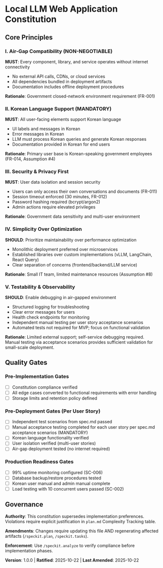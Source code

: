 # Local LLM Web Application Constitution

## Core Principles

### I. Air-Gap Compatibility (NON-NEGOTIABLE)
**MUST**: Every component, library, and service operates without internet connectivity
- No external API calls, CDNs, or cloud services
- All dependencies bundled in deployment artifacts
- Documentation includes offline deployment procedures

**Rationale**: Government closed-network environment requirement (FR-001)

### II. Korean Language Support (MANDATORY)
**MUST**: All user-facing elements support Korean language
- UI labels and messages in Korean
- Error messages in Korean
- LLM must process Korean queries and generate Korean responses
- Documentation provided in Korean for end users

**Rationale**: Primary user base is Korean-speaking government employees (FR-014, Assumption #4)

### III. Security & Privacy First
**MUST**: User data isolation and session security
- Users can only access their own conversations and documents (FR-011)
- Session timeout enforced (30 minutes, FR-012)
- Password hashing required (bcrypt/argon2)
- Admin actions require elevated privileges

**Rationale**: Government data sensitivity and multi-user environment

### IV. Simplicity Over Optimization
**SHOULD**: Prioritize maintainability over performance optimization
- Monolithic deployment preferred over microservices
- Established libraries over custom implementations (vLLM, LangChain, React Query)
- Clear separation of concerns (frontend/backend/LLM service)

**Rationale**: Small IT team, limited maintenance resources (Assumption #8)

### V. Testability & Observability
**SHOULD**: Enable debugging in air-gapped environment
- Structured logging for troubleshooting
- Clear error messages for users
- Health check endpoints for monitoring
- Independent manual testing per user story acceptance scenarios
- Automated tests not required for MVP; focus on functional validation

**Rationale**: Limited external support; self-service debugging required. Manual testing via acceptance scenarios provides sufficient validation for small-scale deployment.

## Quality Gates

### Pre-Implementation Gates
- [ ] Constitution compliance verified
- [ ] All edge cases converted to functional requirements with error handling
- [ ] Storage limits and retention policy defined

### Pre-Deployment Gates (Per User Story)
- [ ] Independent test scenarios from spec.md passed
- [ ] Manual acceptance testing completed for each user story per spec.md acceptance scenarios (MANDATORY)
- [ ] Korean language functionality verified
- [ ] User isolation verified (multi-user stories)
- [ ] Air-gap deployment tested (no internet required)

### Production Readiness Gates
- [ ] 99% uptime monitoring configured (SC-006)
- [ ] Database backup/restore procedures tested
- [ ] Korean user manual and admin manual complete
- [ ] Load testing with 10 concurrent users passed (SC-002)

## Governance

**Authority**: This constitution supersedes implementation preferences. Violations require explicit justification in `plan.md` Complexity Tracking table.

**Amendments**: Changes require updating this file AND regenerating affected artifacts (`/speckit.plan`, `/speckit.tasks`).

**Enforcement**: Use `/speckit.analyze` to verify compliance before implementation phases.

**Version**: 1.0.0 | **Ratified**: 2025-10-22 | **Last Amended**: 2025-10-22
